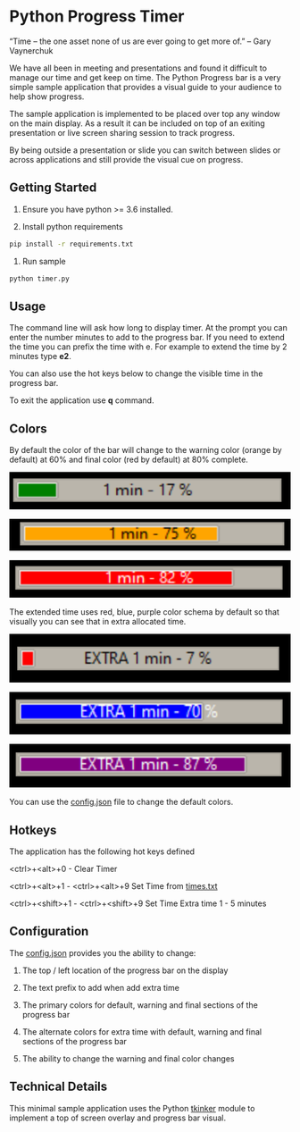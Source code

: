 # Python Progress Timer

“Time – the one asset none of us are ever going to get more of.”
– Gary Vaynerchuk

We have all been in meeting and presentations and found it difficult to manage our time and get keep on time. The Python Progress bar is a very simple sample application that provides a visual guide to your audience to help show progress.

The sample application is implemented to be placed over top any window on the main display. As a result it can be included on top of an exiting presentation or live screen sharing session to track progress.

By being outside a presentation or slide you can switch between slides or across applications and still provide the visual cue on progress.

## Getting Started

1. Ensure you have python >= 3.6 installed.

1. Install python requirements

```bash
pip install -r requirements.txt
```

1. Run sample

```bash
python timer.py
```

## Usage

The command line will ask how long to display timer. At the prompt you can enter the number minutes to add to the progress bar. If you need to extend the time you can prefix the time with e. For example to extend the time by 2 minutes type **e2**.

You can also use the hot keys below to change the visible time in the progress bar.

To exit the application use **q** command.

## Colors

By default the color of the bar will change to the warning color (orange by default) at 60% and final color (red by default) at 80% complete.

![Default Example](./images/default-example.png)

![Warning Example](./images/warning-example.png)

![Final Example](./images/final-example.png)

The extended time uses red, blue, purple color schema by default so that visually you can see that in extra allocated time.

![Extra Default Example](./images/extra-default-example.png)

![Extra Warning Example](./images/extra-warning-example.png)

![Extra Final Example](./images/extra-final-example.png)

You can use the [config.json](./config.json) file to change the default colors.

## Hotkeys

The application has the following hot keys defined

\<ctrl\>+\<alt\>+0 - Clear Timer

\<ctrl>+\<alt\>+1 - \<ctrl\>+\<alt\>+9 Set Time from [times.txt](./times.txt)

\<ctrl\>+\<shift\>+1 - \<ctrl>+\<shift\>+9 Set Time Extra time 1 - 5 minutes

## Configuration

The [config.json](./config.json) provides you the ability to change:

1. The top / left location of the progress bar on the display

1. The text prefix to add when add extra time

1. The primary colors for default, warning and final sections of the progress bar

1. The alternate colors for extra time with default, warning and final sections of the progress bar

1. The ability to change the warning and final color changes

## Technical Details

This minimal sample application uses the Python [tkinker](https://docs.python.org/3/library/tkinter.html) module to implement a top of screen overlay and progress bar visual.
